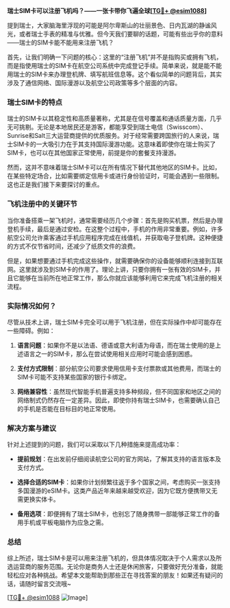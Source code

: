 **瑞士SIM卡可以注册飞机吗？——一张卡带你飞遍全球[[TG💪+ @esim1088](https://t.me/s/esim1088)]**

提到瑞士，大家脑海里浮现的可能是阿尔卑斯山的壮丽景色、日内瓦湖的静谧风光，或者瑞士手表的精准与优雅。但今天我们要聊的话题，可能有些出乎你的意料——瑞士的SIM卡能不能用来注册飞机？

首先，让我们明确一下问题的核心：这里的“注册飞机”并不是指购买或拥有飞机，而是指使用瑞士的SIM卡在航空公司系统中完成登记手续。简单来说，就是能不能用瑞士的SIM卡来办理登机牌、填写航班信息等。这个看似简单的问题背后，其实涉及了通信网络、国际漫游以及航空公司政策等多个层面的内容。

### 瑞士SIM卡的特点

瑞士的SIM卡以其稳定性和高质量著称，尤其是在信号覆盖和通话质量方面，几乎无可挑剔。无论是本地居民还是游客，都能享受到瑞士电信（Swisscom）、Sunrise和Salt三大运营商提供的优质服务。对于经常需要跨国旅行的人来说，瑞士SIM卡的一大吸引力在于其支持国际漫游功能。这意味着即使你在瑞士购买了SIM卡，也可以在其他国家正常使用，前提是你的套餐支持漫游。

然而，这并不意味着瑞士SIM卡可以在所有情况下替代其他地区的SIM卡。比如，在某些特定场合，比如需要绑定信用卡或进行身份验证时，可能会遇到一些限制。这也正是我们接下来要探讨的重点。

### 飞机注册中的关键环节

当你准备搭乘一架飞机时，通常需要经历几个步骤：首先是购买机票，然后是办理登机手续，最后是通过安检。在这整个过程中，手机的作用非常重要。例如，许多航空公司允许乘客通过手机应用程序完成在线值机，并获取电子登机牌。这种便捷的方式不仅节省时间，还减少了纸质文件的浪费。

但是，如果想要通过手机完成这些操作，就需要确保你的设备能够顺利连接到互联网。这里就涉及到SIM卡的作用了。理论上讲，只要你拥有一张有效的SIM卡，并且它能够在当前所在地正常工作，那么你就应该能够利用它来完成飞机注册的相关流程。

### 实际情况如何？

尽管从技术上讲，瑞士SIM卡完全可以用于飞机注册，但在实际操作中却可能存在一些障碍。例如：

1. **语言问题**：如果你不是以法语、德语或意大利语为母语，而在瑞士使用的是上述语言之一的SIM卡，那么在尝试使用相关应用时可能会感到困惑。
   
2. **支付方式限制**：部分航空公司要求使用信用卡支付票款或其他费用，而瑞士的SIM卡可能不支持某些国家的银行卡绑定。

3. **网络兼容性**：虽然现代智能手机普遍支持多种频段，但不同国家和地区之间的网络制式仍然存在一定差异。因此，即使你持有瑞士SIM卡，也需要确认自己的手机是否能在目标目的地正常使用。

### 解决方案与建议

针对上述提到的问题，我们可以采取以下几种措施来提高成功率：

- **提前规划**：在出发前仔细阅读航空公司的官方网站，了解其支持的语言版本及支付方式。
  
- **选择合适的SIM卡**：如果你计划频繁往返于多个国家之间，考虑购买一张支持多国漫游的eSIM卡。这类产品近年来越来越受欢迎，因为它既方便携带又无需更换实体卡。

- **备用选项**：即便拥有了瑞士SIM卡，也别忘了随身携带一部能够正常工作的备用手机或平板电脑作为应急之需。

### 总结

综上所述，瑞士SIM卡是可以用来注册飞机的，但具体情况取决于个人需求以及所选运营商的服务范围。无论你是商务人士还是休闲旅客，只要做好充分准备，就能轻松应对各种挑战。希望本文能帮助到那些正在寻找答案的朋友！如果还有疑问的话，请随时留言交流哦~

[[TG💪+ @esim1088](https://t.me/s/esim1088) ![Image](https://i.postimg.cc/4NQfJmqS/Snipaste-2025-05-13-00-14-12.png)]